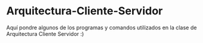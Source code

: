 # Arquitectura-Cliente-Servidor
Aquí pondre algunos de los programas y comandos utilizados en la clase de Arquitectura Cliente Servidor :)
